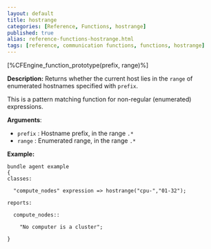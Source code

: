 ```yaml
---
layout: default
title: hostrange
categories: [Reference, Functions, hostrange]
published: true
alias: reference-functions-hostrange.html
tags: [reference, communication functions, functions, hostrange]
---
```


[%CFEngine_function_prototype(prefix, range)%]

**Description:** Returns whether the current host lies in the `range` of 
enumerated hostnames specified with `prefix`.

This is a pattern matching function for non-regular (enumerated)
expressions.

**Arguments**:

* `prefix` : Hostname prefix, in the range `.*`
* `range` : Enumerated range, in the range `.*`

**Example:**

```cf3
bundle agent example
{     
classes:

  "compute_nodes" expression => hostrange("cpu-","01-32");

reports:

  compute_nodes::

    "No computer is a cluster";

}
```

